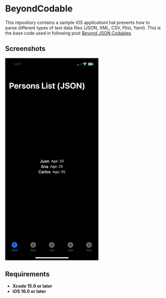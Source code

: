 # BeyondCodable
This repository contains a sample iOS applicationt hat presents how to parse different types of text data files (JSON, XML, CSV, Plist, Yaml). This is the base code used in following post [Beyond JSON Codables](https://javios.eu/swift/beyond-json-codables/)


## Screenshots
<img src="media/review.gif" alt="Texto alternativo" width="300">

## Requirements

- **Xcode 15.0 or later**
- **iOS 16.0 or later**
